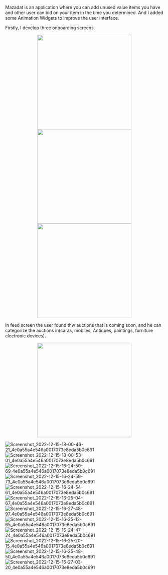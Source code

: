 Mazadat is an application where you can add unused value items you have and other user can bid on your item in the time
you determined. And I added some Animation Widgets to improve the user interface.
 
Firstly, I develop three onboarding screens.

<p align="center"> 

<img src="https://user-images.githubusercontent.com/52837541/207908883-93dd1081-e1aa-4664-9692-fc038a240a5d.jpg" width="300">
<img src="https://user-images.githubusercontent.com/52837541/207908839-21e4f350-0ea1-47cc-81b8-1608ff38d3f5.jpg" width="300">
<img src="https://user-images.githubusercontent.com/52837541/207908864-13bb98b6-dfbb-4df1-bebe-3267dbf878d2.jpg" width="300">
 
</p>

In feed screen the user found thw auctions that is coming soon, and he can categorize the auctions in(caras, mobiles, Antiques, paintings, furniture electronic devices).


<p align="center"> 

<img src="https://user-images.githubusercontent.com/52837541/207908883-93dd1081-e1aa-4664-9692-fc038a240a5d.jpg" width="300">
 
</p>


![Screenshot_2022-12-15-18-00-46-21_4e0a55a4e546a0017073e8eda5b0c691](https://user-images.githubusercontent.com/52837541/207908958-7fb87a31-cd4b-4ff7-97ff-729bfecba1d7.jpg)
![Screenshot_2022-12-15-18-00-53-01_4e0a55a4e546a0017073e8eda5b0c691](https://user-images.githubusercontent.com/52837541/207908969-46bc2a62-0729-4b6e-bb14-154b97cbc4dd.jpg)
![Screenshot_2022-12-15-16-24-50-69_4e0a55a4e546a0017073e8eda5b0c691](https://user-images.githubusercontent.com/52837541/207908993-f5283579-2922-4408-9761-1f1d0232e1be.jpg)
![Screenshot_2022-12-15-16-24-59-73_4e0a55a4e546a0017073e8eda5b0c691](https://user-images.githubusercontent.com/52837541/207909009-129808c8-a012-4262-a51b-a4f73c3a3355.jpg)
![Screenshot_2022-12-15-16-24-54-61_4e0a55a4e546a0017073e8eda5b0c691](https://user-images.githubusercontent.com/52837541/207909023-b1d3f63f-ed8f-4488-8d59-be00ac720d83.jpg)
![Screenshot_2022-12-15-16-25-04-67_4e0a55a4e546a0017073e8eda5b0c691](https://user-images.githubusercontent.com/52837541/207909055-38ff59b1-28f6-419a-b071-7204e9bc3d23.jpg)
![Screenshot_2022-12-15-16-27-48-97_4e0a55a4e546a0017073e8eda5b0c691](https://user-images.githubusercontent.com/52837541/207909074-cb511d00-d1a3-402d-a650-266da1bd3784.jpg)
![Screenshot_2022-12-15-16-25-12-65_4e0a55a4e546a0017073e8eda5b0c691](https://user-images.githubusercontent.com/52837541/207909098-c966f711-260c-47b2-a788-130cf634ea11.jpg)
![Screenshot_2022-12-15-16-24-47-24_4e0a55a4e546a0017073e8eda5b0c691](https://user-images.githubusercontent.com/52837541/207909171-647718fc-d50b-4642-bc9f-39553496b672.jpg)
![Screenshot_2022-12-15-16-25-20-15_4e0a55a4e546a0017073e8eda5b0c691](https://user-images.githubusercontent.com/52837541/207909178-e1f3a32f-1ac1-4ec9-ba2b-45986bec2ace.jpg)
![Screenshot_2022-12-15-16-25-48-50_4e0a55a4e546a0017073e8eda5b0c691](https://user-images.githubusercontent.com/52837541/207909272-9ea94d0d-8f0e-419b-a863-5855b3ff13c7.jpg)
![Screenshot_2022-12-15-16-27-03-20_4e0a55a4e546a0017073e8eda5b0c691](https://user-images.githubusercontent.com/52837541/207909333-b46af61b-fef8-436e-b2dd-8e33f9975479.jpg)
